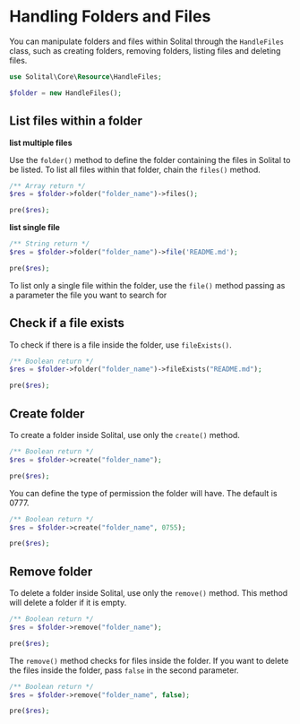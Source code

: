 # Handling Folders and Files

You can manipulate folders and files within Solital through the `HandleFiles` class, such as creating folders, removing folders, listing files and deleting files.

```php
use Solital\Core\Resource\HandleFiles;

$folder = new HandleFiles();
```

## List files within a folder

**list multiple files**

Use the `folder()` method to define the folder containing the files in Solital to be listed. To list all files within that folder, chain the `files()` method.

```php
/** Array return */
$res = $folder->folder("folder_name")->files();

pre($res);
```

**list single file**

```php
/** String return */
$res = $folder->folder("folder_name")->file('README.md');

pre($res);
```

To list only a single file within the folder, use the `file()` method passing as a parameter the file you want to search for

## Check if a file exists

To check if there is a file inside the folder, use `fileExists()`.

```php
/** Boolean return */
$res = $folder->folder("folder_name")->fileExists("README.md");

pre($res);
```

## Create folder

To create a folder inside Solital, use only the `create()` method.

```php
/** Boolean return */
$res = $folder->create("folder_name");

pre($res);
```

You can define the type of permission the folder will have. The default is 0777.

```php
/** Boolean return */
$res = $folder->create("folder_name", 0755);

pre($res);
```

## Remove folder

To delete a folder inside Solital, use only the `remove()` method. This method will delete a folder if it is empty.

```php
/** Boolean return */
$res = $folder->remove("folder_name");

pre($res);
```

The `remove()` method checks for files inside the folder. If you want to delete the files inside the folder, pass `false` in the second parameter.

```php
/** Boolean return */
$res = $folder->remove("folder_name", false);

pre($res);
```